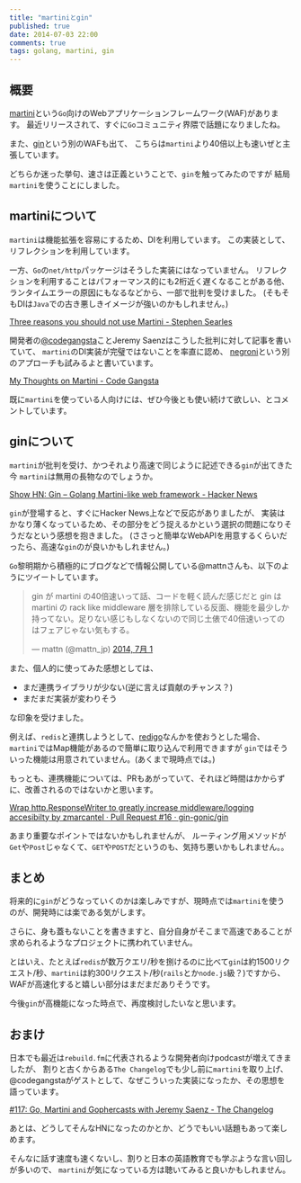 ```yaml
---
title: "martiniとgin"
published: true
date: 2014-07-03 22:00
comments: true
tags: golang, martini, gin
---
```


## 概要

[martini](https://github.com/go-martini/martini)という`Go`向けのWebアプリケーションフレームワーク(WAF)があります。
最近リリースされて、すぐに`Go`コミュニティ界隈で話題になりましたね。

また、[gin](https://github.com/gin-gonic/gin)という別のWAFも出て、
こちらは`martini`より40倍以上も速いぜと主張しています。

どちらか迷った挙句、速さは正義ということで、`gin`を触ってみたのですが
結局`martini`を使うことにしました。

## martiniについて

`martini`は機能拡張を容易にするため、DIを利用しています。
この実装として、リフレクションを利用しています。

一方、`Go`の`net/http`パッケージはそうした実装にはなっていません。
リフレクションを利用することはパフォーマンス的にも2桁近く遅くなることがある他、
ランタイムエラーの原因にもなるなどから、一部で批判を受けました。
(そもそもDIは`Java`での古き悪しきイメージが強いのかもしれません。)

[Three reasons you should not use Martini - Stephen Searles](https://stephensearles.com/?p=254)

開発者の[@codegangsta](https://twitter.com/codegangsta)ことJeremy Saenzはこうした批判に対して記事を書いていて、
`martini`のDI実装が完璧ではないことを率直に認め、
[negroni](https://github.com/codegangsta/negroni)という別のアプローチも試みるよと書いています。

[My Thoughts on Martini - Code Gangsta](http://codegangsta.io/blog/2014/05/19/my-thoughts-on-martini/)

既に`martini`を使っている人向けには、ぜひ今後とも使い続けて欲しい、とコメントしています。

## ginについて

`martini`が批判を受け、かつそれより高速で同じように記述できる`gin`が出てきた今
`martini`は無用の長物なのでしょうか。

[Show HN: Gin – Golang Martini-like web framework - Hacker News](https://news.ycombinator.com/item?id=7966700)

`gin`が登場すると、すぐにHacker News上などで反応がありましたが、
実装はかなり薄くなっているため、その部分をどう捉えるかという選択の問題になりそうだなという感想を抱きました。
(ささっと簡単なWebAPIを用意するくらいだったら、高速な`gin`のが良いかもしれません。)

`Go`黎明期から積極的にブログなどで情報公開している@mattnさんも、以下のようにツイートしています。

<blockquote class="twitter-tweet" lang="ja"><p>gin が martini の40倍速いって話、コードを軽く読んだ感じだと gin は martini の rack like middleware 層を排除している反面、機能を最少しか持ってない。足りない感じもしなくないので同じ土俵で40倍速いってのはフェアじゃない気もする。</p>&mdash; mattn (@mattn_jp) <a href="https://twitter.com/mattn_jp/statuses/483778677197373441">2014, 7月 1</a></blockquote>
<script async src="//platform.twitter.com/widgets.js" charset="utf-8"></script>

また、個人的に使ってみた感想としては、

* まだ連携ライブラリが少ない(逆に言えば貢献のチャンス？)
* まだまだ実装が変わりそう

な印象を受けました。

例えば、`redis`と連携しようとして、[redigo](https://github.com/garyburd/redigo)なんかを使おうとした場合、
`martini`ではMap機能があるので簡単に取り込んで利用できますが
`gin`ではそういった機能は用意されていません。(あくまで現時点では。)

もっとも、連携機能については、PRもあがっていて、それほど時間はかからずに、改善されるのではないかと思います。

[Wrap http.ResponseWriter to greatly increase middleware/logging accesibilty by zmarcantel · Pull Request #16 · gin-gonic/gin](https://github.com/gin-gonic/gin/pull/16)

あまり重要なポイントではないかもしれませんが、
ルーティング用メソッドが`Get`や`Post`じゃなくて、`GET`や`POST`だというのも、気持ち悪いかもしれません。。

## まとめ

将来的に`gin`がどうなっていくのかは楽しみですが、現時点では`martini`を使うのが、開発時には楽である気がします。

さらに、身も蓋もないことを書きますと、自分自身がそこまで高速であることが求められるようなプロジェクトに携われていません。

とはいえ、たとえば`redis`が数万クエリ/秒を捌けるのに比べて`gin`は約1500リクエスト/秒、`martini`は約300リクエスト/秒(`rails`とか`node.js`級？)ですから、
WAFが高速化すると嬉しい部分はまだまだありそうです。

今後`gin`が高機能になった時点で、再度検討したいなと思います。

## おまけ

日本でも最近は`rebuild.fm`に代表されるような開発者向けpodcastが増えてきましたが、
割りと古くからある`The Changelog`でも少し前に`martini`を取り上げ、
@codegangstaがゲストとして、なぜこういった実装になったか、その思想を語っています。

[#117: Go, Martini and Gophercasts with Jeremy Saenz - The Changelog](http://thechangelog.com/117/)

あとは、どうしてそんなHNになったのかとか、どうでもいい話題もあって楽しめます。

そんなに話す速度も速くないし、割りと日本の英語教育でも学ぶような言い回しが多いので、
`martini`が気になっている方は聴いてみると良いかもしれません。
